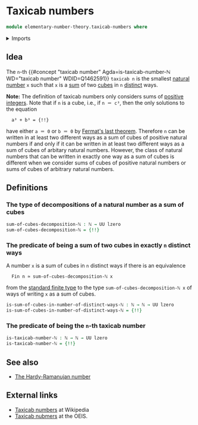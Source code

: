 # Taxicab numbers

```agda
module elementary-number-theory.taxicab-numbers where
```

<details><summary>Imports</summary>

```agda
open import elementary-number-theory.addition-natural-numbers
open import elementary-number-theory.cubes-natural-numbers
open import elementary-number-theory.inequality-natural-numbers
open import elementary-number-theory.natural-numbers
open import elementary-number-theory.nonzero-natural-numbers

open import foundation.cartesian-product-types
open import foundation.dependent-pair-types
open import foundation.equivalences
open import foundation.identity-types
open import foundation.universe-levels

open import univalent-combinatorics.standard-finite-types
```

</details>

## Idea

The `n`-th
{{#concept "taxicab number" Agda=is-taxicab-number-ℕ WD="taxicab number" WDID=Q1462591}}
`taxicab n` is the smallest
[natural number](elementary-number-theory.natural-numbers.md) `x` such that `x`
is a [sum](elementary-number-theory.addition-natural-numbers.md) of two
[cubes](elementary-number-theory.cubes-natural-numbers.md) in `n`
[distinct](foundation.negated-equality.md) ways.

**Note:** The definition of taxicab numbers only considers sums of
[positive integers](elementary-number-theory.nonzero-natural-numbers.md). Note
that if `n` is a cube, i.e., if `n ＝ c³`, then the only solutions to the
equation

```text
  a³ + b³ = {!!}
```

have either `a ＝ 0` or `b ＝ 0` by
[Fermat's last theorem](https://en.wikipedia.org/wiki/Fermat%27s_Last_Theorem).
Therefore `n` can be written in at least two different ways as a sum of cubes of
positive natural numbers if and only if it can be written in at least two
different ways as a sum of cubes of arbitary natural numbers. However, the class
of natural numbers that can be written in exactly one way as a sum of cubes is
different when we consider sums of cubes of positive natural numbers or sums of
cubes of arbitrary natural numbers.

## Definitions

### The type of decompositions of a natural number as a sum of cubes

```agda
sum-of-cubes-decomposition-ℕ : ℕ → UU lzero
sum-of-cubes-decomposition-ℕ = {!!}
```

### The predicate of being a sum of two cubes in exactly `n` distinct ways

A number `x` is a sum of cubes in `n` distinct ways if there is an equivalence

```text
  Fin n ≃ sum-of-cubes-decomposition-ℕ x
```

from the
[standard finite type](univalent-combinatorics.standard-finite-types.md) to the
type `sum-of-cubes-decomposition-ℕ x` of ways of writing `x` as a sum of cubes.

```agda
is-sum-of-cubes-in-number-of-distinct-ways-ℕ : ℕ → ℕ → UU lzero
is-sum-of-cubes-in-number-of-distinct-ways-ℕ = {!!}
```

### The predicate of being the `n`-th taxicab number

```agda
is-taxicab-number-ℕ : ℕ → ℕ → UU lzero
is-taxicab-number-ℕ = {!!}
```

## See also

- [The Hardy-Ramanujan number](elementary-number-theory.hardy-ramanujan-number.md)

## External links

- [Taxicab numbers](https://en.wikipedia.org/wiki/Taxicab_number) at Wikipedia
- [Taxicab nubmers](https://oeis.org/A011541) at the OEIS.
